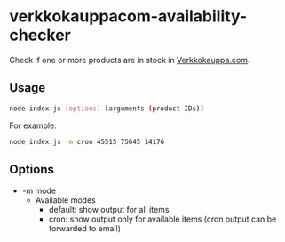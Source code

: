 # verkkokauppacom-availability-checker

Check if one or more products are in stock in [Verkkokauppa.com](https://verkkokauppa.com).

## Usage

```bash
node index.js [options] [arguments (product IDs)]
```

For example:

```bash
node index.js -m cron 45515 75645 14176
```

## Options

- -m mode
  - Available modes
    - default: show output for all items
    - cron: show output only for available items (cron output can be forwarded to email)
